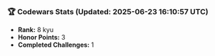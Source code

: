 ### 🏆 Codewars Stats (Updated: 2025-06-23 16:10:57 UTC)

- **Rank:** 8 kyu
- **Honor Points:** 3
- **Completed Challenges:** 1
